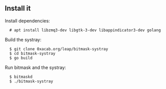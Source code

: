 Install it
----------

Install dependencies:
```
  # apt install libzmq3-dev libgtk-3-dev libappindicator3-dev golang
```

Build the systray:
```
  $ git clone 0xacab.org/leap/bitmask-systray
  $ cd bitmask-systray
  $ go build
```

Run bitmask and the systray:
```
  $ bitmaskd
  $ ./bitmask-systray
```
